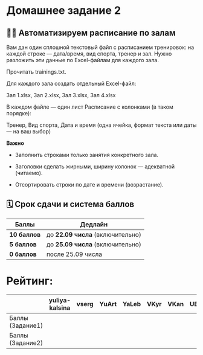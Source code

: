 # Домашнее задание 2
## 🏋️‍♀️ Автоматизируем расписание по залам
Вам дан один сплошной текстовый файл с расписанием тренировок: на каждой строке — дата/время, вид спорта, тренер и зал.
Нужно разложить эти данные по Excel-файлам для каждого зала.

Прочитать trainings.txt.

Для каждого зала создать отдельный Excel-файл:

Зал 1.xlsx, Зал 2.xlsx, Зал 3.xlsx, Зал 4.xlsx

В каждом файле — один лист Расписание с колонками (в таком порядке):

Тренер, Вид спорта, Дата и время (одна ячейка, формат текста или даты — на ваш выбор)

**Важно**

- Заполнить строками только занятия конкретного зала.

- Заголовки сделать жирными, ширину колонок — адекватной (читаемо).

- Отсортировать строки по дате и времени (возрастание).  

## 🗓 Срок сдачи и система баллов

| Баллы | Дедлайн                           |
|-------|-----------------------------------|
| **10 баллов** | до **22.09 числа** (включительно) |
| **5 баллов**  | до **25.09 числа** (включительно) |
| **0 баллов**  | после 25.09 числа                 |

# Рейтинг:

|                    | yuliya-kalsina | vserg | YuArt | YaLeb | VKyr | VKan | UBesp | TAKIP | SZhe | RKos | PoNak | MSok | KhKV | IKoz | EZay | EShcher | EMar | EKis | DSoc | Dilyn | BS | AlKuz | AStep | AMyt | AMal | AKuz | AKud | AKhl | AABugaets | AleksPoldin |
|--------------------|----------------|-------|-------|-------|------|------|-------|-------|------|------|-------|------|------|------|------|---------|------|------|------|-------|----|-------|-------|------|------|------|------|------|-----------|-------------|
| Баллы (Задание1)   |                |       |       |       |      |      |       |       |      |      |       |      |      |      |      |         |      |      |      |       |    |       |       |      |      |      |      |      |           |             |
| Баллы (Задание2)   |                |       |       |       |      |      |       |       |      |      |       |      |      |      |      |         |      |      |      |       |    |       |       |      |      |      |      |      |           |             |
